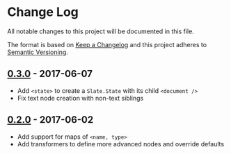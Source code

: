 # Change Log
All notable changes to this project will be documented in this file.

The format is based on [Keep a Changelog](http://keepachangelog.com/) and this project adheres to [Semantic Versioning](http://semver.org/).

## [0.3.0](https://github.com/GitbookIO/slate-sugar/compare/0.2.0...0.3.0) - 2017-06-07

- Add `<state>` to create a `Slate.State` with its child `<document />`
- Fix text node creation with non-text siblings

## [0.2.0](https://github.com/GitbookIO/slate-sugar/compare/0.1.0...0.2.0) - 2017-06-02

- Add support for maps of `<name, type>`
- Add transformers to define more advanced nodes and override defaults
